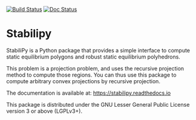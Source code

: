 [![Build Status](https://travis-ci.org/haudren/stabilipy.svg?branch=master)](https://travis-ci.org/haudren/stabilipy) [![Doc Status](https://readthedocs.org/projects/stabilipy/badge/)](https://stabilipy.readthedocs.io)

Stabilipy
=========

StabiliPy is a Python package that provides a simple interface to compute
static equilibrium polygons and robust static equilibrium polyhedrons.

This problem is a projection problem, and uses the recursive projection
method to compute those regions. You can thus use this package to compute
arbitrary convex projections by recursive projection.

The documentation is available at:
https://stabilipy.readthedocs.io

This package is distributed under the GNU Lesser General Public License version 3
or above (LGPLv3+).
